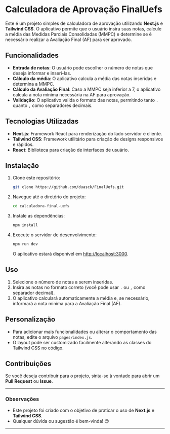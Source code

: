 # Calculadora de Aprovação FinalUefs

Este é um projeto simples de calculadora de aprovação utilizando **Next.js** e **Tailwind CSS**. O aplicativo permite que o usuário insira suas notas, calcule a média das Medidas Parciais Consolidadas (MMPC) e determine se é necessário realizar a Avaliação Final (AF) para ser aprovado.

## Funcionalidades

- **Entrada de notas**: O usuário pode escolher o número de notas que deseja informar e inseri-las.
- **Cálculo da média**: O aplicativo calcula a média das notas inseridas e determina a MMPC.
- **Cálculo da Avaliação Final**: Caso a MMPC seja inferior a 7, o aplicativo calcula a nota mínima necessária na AF para aprovação.
- **Validação**: O aplicativo valida o formato das notas, permitindo tanto `.` quanto `,` como separadores decimais.

## Tecnologias Utilizadas

- **Next.js**: Framework React para renderização do lado servidor e cliente.
- **Tailwind CSS**: Framework utilitário para criação de designs responsivos e rápidos.
- **React**: Biblioteca para criação de interfaces de usuário.

## Instalação

1. Clone este repositório:
   ```bash
   git clone https://github.com/duasck/FinalUefs.git
   ```

2. Navegue até o diretório do projeto:
   ```bash
   cd calculadora-final-uefs
   ```

3. Instale as dependências:
   ```bash
   npm install
   ```

4. Execute o servidor de desenvolvimento:
   ```bash
   npm run dev
   ```

   O aplicativo estará disponível em [http://localhost:3000](http://localhost:3000).

## Uso

1. Selecione o número de notas a serem inseridas.
2. Insira as notas no formato correto (você pode usar `.` ou `,` como separador decimal).
3. O aplicativo calculará automaticamente a média e, se necessário, informará a nota mínima para a Avaliação Final (AF).


## Personalização

- Para adicionar mais funcionalidades ou alterar o comportamento das notas, edite o arquivo `pages/index.js`.
- O layout pode ser customizado facilmente alterando as classes do Tailwind CSS no código.

## Contribuições

Se você deseja contribuir para o projeto, sinta-se à vontade para abrir um **Pull Request** ou **Issue**.

---

### Observações

- Este projeto foi criado com o objetivo de praticar o uso de **Next.js** e **Tailwind CSS**.
- Qualquer dúvida ou sugestão é bem-vinda! 😊

---